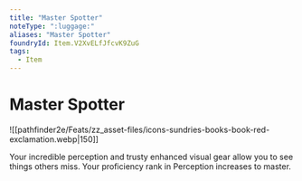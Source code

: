 ```yaml
---
title: "Master Spotter"
noteType: ":luggage:"
aliases: "Master Spotter"
foundryId: Item.V2XvELfJfcvK9ZuG
tags:
  - Item
---
```


# Master Spotter
![[pathfinder2e/Feats/zz_asset-files/icons-sundries-books-book-red-exclamation.webp|150]]

Your incredible perception and trusty enhanced visual gear allow you to see things others miss. Your proficiency rank in Perception increases to master.
